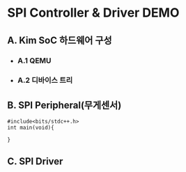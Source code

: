 # SPI Controller & Driver DEMO

## A. Kim SoC 하드웨어 구성

  - ### A.1 QEMU
  - ### A.2 디바이스 트리

## B. SPI Peripheral(무게센서)
```
#include<bits/stdc++.h>
int main(void){

}
```
## C. SPI Driver

